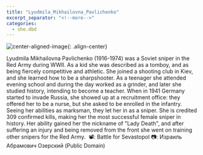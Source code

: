 ```yaml
---
title: "Lyudmila_Mikhailovna_Pavlichenko"
excerpt_separator: "<!--more-->"
categories:
  - she.dbd
---
```



![center-aligned-image](https://cdn.pixabay.com/photo/2020/10/26/16/56/man-5687861_1280.png){: .align-center}

Lyudmila Mikhailovna Pavlichenko (1916-1974) was a Soviet sniper in the Red Army during WWII. As a kid she was described as a tomboy, and as being fiercely competitive and athletic. She joined a shooting club in Kiev, and she learned how to be a sharpshooter. As a teenager she attended evening school and during the day worked as a grinder, and later she studied history, intending to become a teacher. When in 1941 Germany started to invade Russia, she showed up at a recruitment office: they offered her to be a nurse, but she asked to be enrolled in the infantry. Seeing her abilities as marksman, they let her in as a sniper. She is credited 309 confirmed kills, making her the most successful female sniper in history. Her ability gained her the nickname of "Lady Death", and after suffering an injury and being removed from the front she went on training other snipers for the Red Army.⁠
⁠
📽️: Battle for Sevastopol⁠
📷: Израиль Абрамович Озерский (Public Domain)⁠
